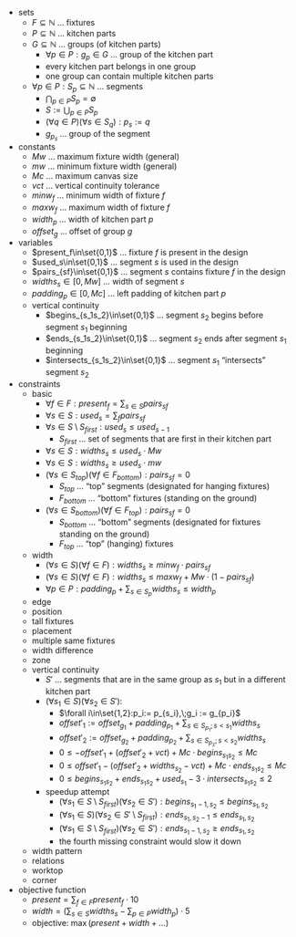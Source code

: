 - sets
	- $F\subseteq\mathbb N$ … fixtures
	- $P\subseteq\mathbb N$ … kitchen parts
	- $G\subseteq\mathbb N$ … groups (of kitchen parts)
		- $\forall p\in P:g_p\in G$ … group of the kitchen part
		- every kitchen part belongs in one group
		- one group can contain multiple kitchen parts
	- $\forall p\in P:S_p\subseteq\mathbb N$ … segments
		- $\bigcap_{p\in P}S_p=\emptyset$
		- $S:=\bigcup_{p\in P} S_p$
		- $(\forall q\in P)(\forall s\in S_q):p_s:=q$
		- $g_{p_s}$ … group of the segment
- constants
	- $Mw$ … maximum fixture width (general)
	- $mw$ … minimum fixture width (general)
	- $Mc$ … maximum canvas size
	- $vct$ … vertical continuity tolerance
	- $minw_f$ … minimum width of fixture $f$
	- $maxw_f$ … maximum width of fixture $f$
	- $width_p$ … width of kitchen part $p$
	- $offset_g$ … offset of group $g$
- variables
	- $present_f\in\set{0,1}$ … fixture $f$ is present in the design
	- $used_s\in\set{0,1}$ … segment $s$ is used in the design
	- $pairs_{sf}\in\set{0,1}$ … segment $s$ contains fixture $f$ in the design
	- $widths_s\in[0,Mw]$ … width of segment $s$
	- $padding_p\in[0,Mc]$ … left padding of kitchen part $p$
	- vertical continuity
		- $begins_{s_1s_2}\in\set{0,1}$ … segment $s_2$ begins before segment $s_1$ beginning
		- $ends_{s_1s_2}\in\set{0,1}$ … segment $s_2$ ends after segment $s_1$ beginning
		- $intersects_{s_1s_2}\in\set{0,1}$ … segment $s_1$ “intersects” segment $s_2$
- constraints
	- basic
		- $\forall f\in F:present_f=\sum_{s\in S} pairs_{sf}$
		- $\forall s\in S:used_s=\sum_{f} pairs_{sf}$
		- $\forall s\in S\setminus S_{first}: used_s\leq used_{s-1}$
			- $S_{first}$ … set of segments that are first in their kitchen part
		- $\forall s\in S:widths_s\leq used_s\cdot Mw$
		- $\forall s\in S:widths_s\geq used_s\cdot mw$
		- $(\forall s\in S_{top})(\forall f\in F_{bottom}):pairs_{sf}=0$
			- $S_{top}$ … “top” segments (designated for hanging fixtures)
			- $F_{bottom}$ … “bottom” fixtures (standing on the ground)
		- $(\forall s\in S_{bottom})(\forall f\in F_{top}):pairs_{sf}=0$
			- $S_{bottom}$ … “bottom” segments (designated for fixtures standing on the ground)
			- $F_{top}$ … “top” (hanging) fixtures
	- width
		- $(\forall s\in S)(\forall f\in F):widths_s\geq minw_f\cdot pairs_{sf}$
		- $(\forall s\in S)(\forall f\in F):widths_s\leq maxw_f + Mw\cdot (1- pairs_{sf})$
		- $\forall p\in P:padding_p+\sum_{s\in S_p} widths_s\leq width_p$
	- edge
	- position
	- tall fixtures
	- placement
	- multiple same fixtures
	- width difference
	- zone
	- vertical continuity
		- $S'$ … segments that are in the same group as $s_1$ but in a different kitchen part
		- $(\forall s_1\in S)(\forall s_2\in S'):$
			- $\forall i\in\set{1,2}:p_i:= p_{s_i},\;g_i := g_{p_i}$
			- $offset'_1:=offset_{g_1}+padding_{p_1}+\sum_{s\in S_{p_1};s\lt s_1}widths_s$
			- $offset'_2:=offset_{g_2}+padding_{p_2}+\sum_{s\in S_{p_2};s\lt s_2}widths_s$
			- $0\leq -offset'_1+(offset'_2+vct)+Mc\cdot begins_{s_1s_2}\leq Mc$
			- $0\leq offset'_1-(offset'_2+widths_{s_2}-vct)+Mc\cdot ends_{s_1s_2}\leq Mc$
			- $0\leq begins_{s_1s_2}+ends_{s_1s_2}+used_{s_1}-3\cdot intersects_{s_1s_2}\leq 2$
		- speedup attempt
			- $(\forall s_1\in S\setminus S_{first})(\forall s_2\in S'):begins_{s_1-1,s_2}\leq begins_{s_1,s_2}$
			- $(\forall s_1\in S)(\forall s_2\in S'\setminus S_{first}):ends_{s_1,s_2-1}\leq ends_{s_1,s_2}$
			- $(\forall s_1\in S\setminus S_{first})(\forall s_2\in S'):ends_{s_1-1,s_2}\geq ends_{s_1,s_2}$
			- the fourth missing constraint would slow it down
	- width pattern
	- relations
	- worktop
	- corner
- objective function
	- $present = \sum_{f\in F}present_f\cdot 10$
	- $width = (\sum_{s\in S}widths_s-\sum_{p\in P}width_p)\cdot 5$
	- objective: $\max (present+width+\dots)$
